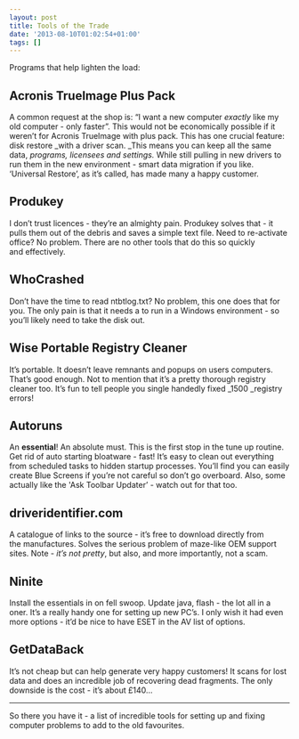 ```yaml
---
layout: post
title: Tools of the Trade
date: '2013-08-10T01:02:54+01:00'
tags: []
---
```

Programs that help lighten the load:

## Acronis TrueImage Plus Pack
A common request at the shop is: “I want a new computer _exactly_ like my old computer - only faster”. This would not be economically possible if it weren’t for Acronis TrueImage with plus pack. This has one crucial feature: disk restore _with a driver scan. _This means you can keep all the same data, _programs, licensees and settings._ While still pulling in new drivers to run them in the new environment - smart data migration if you like. ‘Universal Restore’, as it’s called, has made many a happy customer.

## Produkey
I don’t trust licences - they’re an almighty pain. Produkey solves that - it pulls them out of the debris and saves a simple text file. Need to re-activate office? No problem. There are no other tools that do this so quickly and effectively.

## WhoCrashed
Don’t have the time to read ntbtlog.txt? No problem, this one does that for you. The only pain is that it needs a to run in a Windows environment - so you’ll likely need to take the disk out.

## Wise Portable Registry Cleaner
It’s portable. It doesn’t leave remnants and popups on users computers. That’s good enough. Not to mention that it’s a pretty thorough registry cleaner too. It’s fun to tell people you single handedly fixed _1500 _registry errors!

## Autoruns
An **essential**! An absolute must. This is the first stop in the tune up routine. Get rid of auto starting bloatware - fast! It’s easy to clean out everything from scheduled tasks to hidden startup processes. You’ll find you can easily create Blue Screens if you’re not careful so don’t go overboard. Also, some actually like the 'Ask Toolbar Updater’ - watch out for that too.

## driveridentifier.com
A catalogue of links to the source - it’s free to download directly from the manufactures. Solves the serious problem of maze-like OEM support sites. Note - _it’s not pretty_, but also, and more importantly, not a scam.

## Ninite
Install the essentials in on fell swoop. Update java, flash - the lot all in a oner. It’s a really handy one for setting up new PC’s. I only wish it had even more options - it’d be nice to have ESET in the AV list of options.

## GetDataBack
It’s not cheap but can help generate very happy customers! It scans for lost data and does an incredible job of recovering dead fragments. The only downside is the cost - it’s about £140…

*** 

So there you have it - a list of incredible tools for setting up and fixing computer problems to add to the old favourites.
